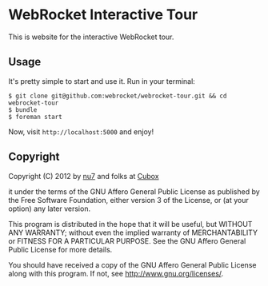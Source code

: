 # WebRocket Interactive Tour

This is website for the interactive WebRocket tour.

## Usage

It's pretty simple to start and use it. Run in your terminal:
 
    $ git clone git@github.com:webrocket/webrocket-tour.git && cd webrocket-tour
    $ bundle
    $ foreman start

Now, visit `http://localhost:5000` and enjoy!

## Copyright

Copyright (C) 2012 by [nu7](http://nu7hat.ch) and folks at [Cubox](http://cuboxlabs.com)

it under the terms of the GNU Affero General Public License as published by
the Free Software Foundation, either version 3 of the License, or
(at your option) any later version.

This program is distributed in the hope that it will be useful,
but WITHOUT ANY WARRANTY; without even the implied warranty of
MERCHANTABILITY or FITNESS FOR A PARTICULAR PURPOSE.  See the
GNU Affero General Public License for more details.

You should have received a copy of the GNU Affero General Public License
along with this program. If not, see <http://www.gnu.org/licenses/>.

